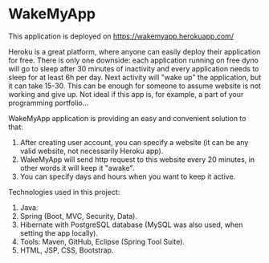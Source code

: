 # WakeMyApp

This application is deployed on <a href="https://wakemyapp.herokuapp.com/">https://wakemyapp.herokuapp.com/</a>

Heroku is a great platform, where anyone can easily deploy their application for free. There is only one downside: each application running on free dyno will go to sleep after 30 minutes of inactivity and every application needs to sleep for at least 6h per day. Next activity will "wake up" the application, but it can take 15-30. This can be enough for someone to assume website is not working and give up. Not ideal if this app is, for example, a part of your programming portfolio...

WakeMyApp application is providing an easy and convenient solution to that:

1. After creating user account, you can specify a website (it can be any valid website, not necessarily Heroku app).
2. WakeMyApp will send http request to this website every 20 minutes, in other words it will keep it "awake".
3. You can specify days and hours when you want to keep it active.

Technologies used in this project:
1. Java.
2. Spring (Boot, MVC, Security, Data).
3. Hibernate with PostgreSQL database (MySQL was also used, when setting the app locally).
4. Tools: Maven, GitHub, Eclipse (Spring Tool Suite).
5. HTML, JSP, CSS, Bootstrap.
